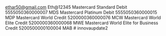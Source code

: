 ethar50@gmail.com
Eth@12345
Mastercard Standard Debit	5555050360000007	MDS
Mastercard Platinum Debit	5555050360000015	MDP
Mastercard World Credit	5200000360000076	MCW
Mastercard World Elite Credit	5200000360000068	MWE
Mastercard World Elite for Business Credit	5200500000100004	MAB
#   i n n o v a u p d a t e 2  
 